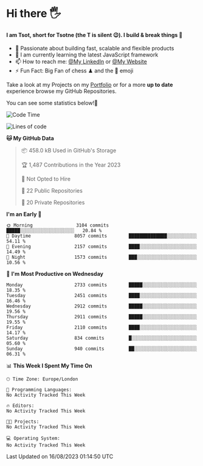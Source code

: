 # Hi there :raised_hand_with_fingers_splayed:
#### I am Tsot, short for Tsotne (the T is silent :wink:). I build & break things :space_invader:
- :telescope: Passionate about building fast, scalable and flexible products
- :seedling: I am currently learning the latest JavaScript framework 
- :mailbox: How to reach me: [@My LinkedIn](https://www.linkedin.com/in/tsotne-gvadzabia/) or [@My Website](https://tsotne.co.uk/contact)
- :zap: Fun Fact: Big Fan of chess ♟ and the 👾 emoji

Take a look at my Projects on my [Portfolio](https://tsotne.co.uk/) or for a more **up to date** experience browse my GitHub Repositories.

You can see some statistics below!:space_invader:
<!--START_SECTION:waka-->
![Code Time](http://img.shields.io/badge/Code%20Time-761%20hrs%202%20mins-blue)

![Lines of code](https://img.shields.io/badge/From%20Hello%20World%20I%27ve%20Written-6.9%20million%20lines%20of%20code-blue)

**🐱 My GitHub Data** 

> 📦 458.0 kB Used in GitHub's Storage 
 > 
> 🏆 1,487 Contributions in the Year 2023
 > 
> 🚫 Not Opted to Hire
 > 
> 📜 22 Public Repositories 
 > 
> 🔑 20 Private Repositories 
 > 
**I'm an Early 🐤** 

```text
🌞 Morning                3104 commits        █████░░░░░░░░░░░░░░░░░░░░   20.84 % 
🌆 Daytime                8057 commits        ██████████████░░░░░░░░░░░   54.11 % 
🌃 Evening                2157 commits        ████░░░░░░░░░░░░░░░░░░░░░   14.49 % 
🌙 Night                  1573 commits        ███░░░░░░░░░░░░░░░░░░░░░░   10.56 % 
```
📅 **I'm Most Productive on Wednesday** 

```text
Monday                   2733 commits        █████░░░░░░░░░░░░░░░░░░░░   18.35 % 
Tuesday                  2451 commits        ████░░░░░░░░░░░░░░░░░░░░░   16.46 % 
Wednesday                2912 commits        █████░░░░░░░░░░░░░░░░░░░░   19.56 % 
Thursday                 2911 commits        █████░░░░░░░░░░░░░░░░░░░░   19.55 % 
Friday                   2110 commits        ████░░░░░░░░░░░░░░░░░░░░░   14.17 % 
Saturday                 834 commits         █░░░░░░░░░░░░░░░░░░░░░░░░   05.60 % 
Sunday                   940 commits         ██░░░░░░░░░░░░░░░░░░░░░░░   06.31 % 
```


📊 **This Week I Spent My Time On** 

```text
🕑︎ Time Zone: Europe/London

💬 Programming Languages: 
No Activity Tracked This Week

🔥 Editors: 
No Activity Tracked This Week

🐱‍💻 Projects: 
No Activity Tracked This Week

💻 Operating System: 
No Activity Tracked This Week
```


 Last Updated on 16/08/2023 01:14:50 UTC
<!--END_SECTION:waka-->
